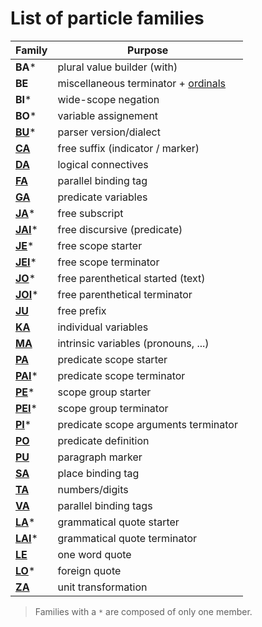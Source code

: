 # List of particle families

| Family                                            | Purpose                                                      |
| ------------------------------------------------- | ------------------------------------------------------------ |
| **BA***                                           | plural value builder (with)                                  |
| **BE**                                            | miscellaneous terminator + [ordinals](../src/units/TA_BQ.md) |
| **BI***                                           | wide-scope negation                                          |
| **BO***                                           | variable assignement                                         |
| [**BU**](struct/BU.md)*                           | parser version/dialect                                       |
| [**CA**](struct/J-_C-.md#suffix-markers-ca)       | free suffix (indicator / marker)                             |
| [**DA**](struct/DA.md)                            | logical connectives                                          |
| [**FA**](bindings/VA_FA.md)                       | parallel binding tag                                         |
| [**GA**](units/KA_GA.md)                          | predicate variables                                          |
| [**JA**](struct/J-_C-.md#subscript-ja)*           | free subscript                                               |
| [**JAI**](struct/J-_C-.md#discursive-jai)*        | free discursive (predicate)                                  |
| [**JE**](struct/J-_C-.md#free-scopes-je-jei)*     | free scope starter                                           |
| [**JEI**](struct/J-_C-.md#free-scopes-je-jei)*    | free scope terminator                                        |
| [**JO**](struct/J-_C-.md#parenthetical-note-jo)*  | free parenthetical started (text)                            |
| [**JOI**](struct/J-_C-.md#parenthetical-note-jo)* | free parenthetical terminator                                |
| [**JU**](struct/J-_C-.md#prefix-markers-ju)       | free prefix                                                  |
| [**KA**](units/KA_GA.md)                          | individual variables                                         |
| [**MA**](units/MA.md)                             | intrinsic variables (pronouns, ...)                          |
| [**PA**](struct/PA_PI_PU.md)                      | predicate scope starter                                      |
| [**PAI**](struct/PA_PI_PU.md)*                    | predicate scope terminator                                   |
| [**PE**](struct/DA.md)*                           | scope group starter                                          |
| [**PEI**](struct/DA.md)*                          | scope group terminator                                       |
| [**PI**](struct/PA_PI_PU.md)*                     | predicate scope arguments terminator                         |
| [**PO**](units/KA_GA.md)                          | predicate definition                                         |
| [**PU**](struct/PA_PI_PU.md)                      | paragraph marker                                             |
| [**SA**](bindings/SA_ZA.md)                       | place binding tag                                            |
| [**TA**](units/TA_BQ.md)                          | numbers/digits                                               |
| [**VA**](bindings/VA_FA.md)                       | parallel binding tags                                        |
| [**LA**](units/LA_LE_LO.md)*                      | grammatical quote starter                                    |
| [**LAI**](units/LA_LE_LO.md)*                     | grammatical quote terminator                                 |
| [**LE**](units/LA_LE_LO.md)                       | one word quote                                               |
| [**LO**](units/LA_LE_LO.md)*                      | foreign quote                                                |
| [**ZA**](bindings/SA_ZA.md)                       | unit transformation                                          |

> Families with a `*` are composed of only one member.